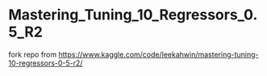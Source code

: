 # Mastering_Tuning_10_Regressors_0.5_R2
fork repo from https://www.kaggle.com/code/leekahwin/mastering-tuning-10-regressors-0-5-r2/